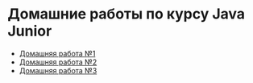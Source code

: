 # Домашние работы по курсу Java Junior
* [Домашняя работа №1](https://github.com/VeronikaKhodan21/Java-Junior/blob/main/hw1)
* [Домашняя работа №2](https://github.com/VeronikaKhodan21/Java-Junior/blob/main/hw2)
* [Домашняя работа №3](https://github.com/VeronikaKhodan21/Java-Junior/blob/main/hw3)
